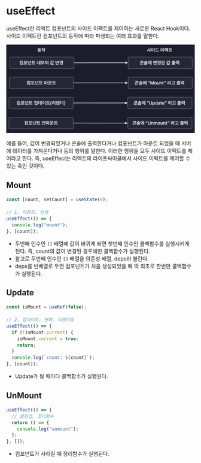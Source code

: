# useEffect

useEffect란 리액트 컴포넌트의 사이드 이펙트를 제어하는 새로운 React Hook이다. 사이드 이펙트란 컴포넌트의 동작에 따라 파생되는 여러 효과를 말한다.

![effect](./images/effect.png)

예를 들어, 값이 변경되었거나 콘솔에 출력한다거나 컴포넌트가 마운트 되었을 때 서버에 데이터를 가져온다거나 등의 행위를 말한다. 이러한 행위들 모두 사이드 이펙트를 제어라고 한다. 즉, useEffect는 리액트의 라이프싸이클에서 사이드 이펙트를 제어할 수 있는 훅인 것이다.

## Mount

```javascript
const [count, setCount] = useState(0);

// 1. 마운트: 탄생
useEffect(() => {
  console.log("mount");
}, [count]);
```

- 두번째 인수인 `[]` 배열에 값이 바뀌게 되면 첫번째 인수인 콜백함수를 실행시키게 된다. 즉, count의 값이 변경된 경우에만 콜백함수가 실행된다.
- 참고로 두번째 인수인 `[]` 배열을 의존성 배열, deps라 불린다.
- deps를 빈배열로 두면 컴포넌트가 처음 생성되었을 때 딱 최초로 한번만 콜백함수가 실행된다.

## Update

```javascript
const isMount = useRef(false);

// 2. 업데이트: 변화, 리렌더링
useEffect(() => {
  if (!isMount.current) {
    isMount.current = true;
    return;
  }
  console.log(`count: ${count}`);
}, [count]);
```

- Update가 될 때마다 콜백함수가 실행된다.

## UnMount

```javascript
useEffect(() => {
  // 클린업, 정리함수
  return () => {
    console.log("unmount");
  };
}, []);
```

- 컴포넌트가 사라질 때 정리함수가 실행된다.
